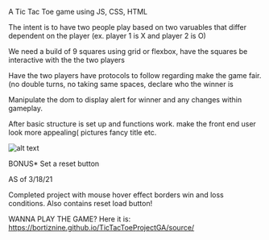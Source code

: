 A Tic Tac Toe game using JS, CSS, HTML

The intent is to have two people play based on two varuables that differ dependent on the player (ex. player 1 is X and player 2 is O)

We need a build of 9 squares using grid or flexbox, have the squares be interactive with the the two players

Have the two players have protocols to follow regarding make the game fair. (no double turns, no taking same spaces, declare who the winner is

Manipulate the dom to display alert for winner and any changes within gameplay.

After basic structure is set up and functions work. make the front end user look more appealing( pictures fancy title etc.

![alt text]("https://pbs.twimg.com/profile_images/700841686365175809/j85laibY.jpg")

BONUS* Set a reset button

AS of 3/18/21

Completed project with mouse hover effect borders win and loss conditions. Also contains reset load button!

WANNA PLAY THE GAME? Here it is: https://bortiznine.github.io/TicTacToeProjectGA/source/
